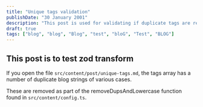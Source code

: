```yaml
---
title: "Unique tags validation"
publishDate: "30 January 2001"
description: "This post is used for validating if duplicate tags are removed, regardless of the string case"
draft: true
tags: ["blog", "blog", "Blog", "test", "bloG", "Test", "BLOG"]
---
```


## This post is to test zod transform

If you open the file `src/content/post/unique-tags.md`, the tags array has a number of duplicate blog strings of various cases.

These are removed as part of the removeDupsAndLowercase function found in `src/content/config.ts`.
